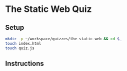 # The Static Web Quiz

## Setup

```bash
mkdir -p ~/workspace/quizzes/the-static-web && cd $_
touch index.html
touch quiz.js
```

## Instructions

